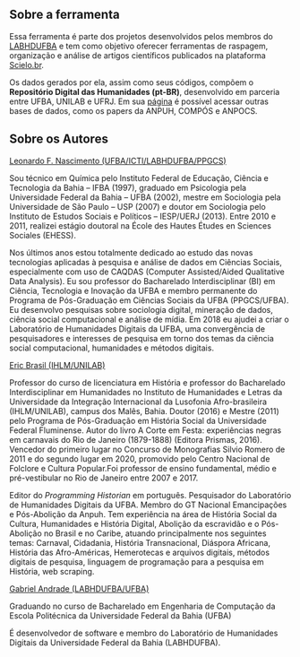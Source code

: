## Sobre a ferramenta

Essa ferramenta é parte dos projetos desenvolvidos pelos membros do [LABHDUFBA](http://labhd.ufba.br/) e tem como objetivo oferecer ferramentas de raspagem, organização e análise de artigos científicos publicados na plataforma [Scielo.br](https://www.scielo.br/).

Os dados gerados por ela, assim como seus códigos, compõem o **Repositório Digital das Humanidades (pt-BR)**, desenvolvido em parceria entre UFBA, UNILAB e UFRJ. Em sua [página](https://labhdufba.github.io/redhbr/) é possível acessar outras bases de dados, como os papers da ANPUH, COMPÓS e ANPOCS.

## Sobre os Autores

[Leonardo F. Nascimento (UFBA/ICTI/LABHDUFBA/PPGCS)](https://leofn.com/)

Sou técnico em Química pelo Instituto Federal de Educação, Ciência e Tecnologia da Bahia – IFBA (1997), graduado em Psicologia pela Universidade Federal da Bahia – UFBA (2002), mestre em Sociologia pela Universidade de São Paulo – USP (2007) e doutor em Sociologia pelo Instituto de Estudos Sociais e Políticos – IESP/UERJ (2013). Entre 2010 e 2011, realizei estágio doutoral na École des Hautes Études en Sciences Sociales (EHESS).

Nos últimos anos estou totalmente dedicado ao estudo das novas tecnologias aplicadas à pesquisa e análise de dados em Ciências Sociais, especialmente com uso de CAQDAS (Computer Assisted/Aided Qualitative Data Analysis). Eu sou professor do Bacharelado Interdisciplinar (BI) em Ciência, Tecnologia e Inovação da UFBA e membro permanente do Programa de Pós-Graduação em Ciências Sociais da UFBA (PPGCS/UFBA). Eu desenvolvo pesquisas sobre sociologia digital, mineração de dados, ciência social computacional e análise de mídia. Em 2018 eu ajudei a criar o Laboratório de Humanidades Digitais da UFBA, uma convergência de pesquisadores e interesses de pesquisa em torno dos temas da ciência social computacional, humanidades e métodos digitais.

[Eric Brasil (IHLM/UNILAB)](https://ericbrasiln.github.io/)

Professor do curso de licenciatura em História e professor do Bacharelado Interdisciplinar em Humanidades no Instituto de Humanidades e Letras da Universidade da Integração Internacional da Lusofonia Afro-brasileira (IHLM/UNILAB), campus dos Malês, Bahia. Doutor (2016) e Mestre (2011) pelo Programa de Pós-Graduação em História Social da Universidade Federal Fluminense. Autor do livro A Corte em Festa: experiências negras em carnavais do Rio de Janeiro (1879-1888) (Editora Prismas, 2016). Vencedor do primeiro lugar no Concurso de Monografias Silvio Romero de 2011 e do segundo lugar em 2020, promovido pelo Centro Nacional de Folclore e Cultura Popular.Foi professor de ensino fundamental, médio e pré-vestibular no Rio de Janeiro entre 2007 e 2017.

Editor do *Programming Historian* em português. Pesquisador do Laboratório de Humanidades Digitais da UFBA. Membro do GT Nacional Emancipações e Pós-Abolição da Anpuh. Tem experiência na área de História Social da Cultura, Humanidades e História Digital, Abolição da escravidão e o Pós-Abolição no Brasil e no Caribe, atuando principalmente nos seguintes temas: Carnaval, Cidadania, História Transnacional, Diáspora Africana, História das Afro-Américas, Hemerotecas e arquivos digitais, métodos digitais de pesquisa, linguagem de programação para a pesquisa em História, web scraping.

[Gabriel Andrade (LABHDUFBA/UFBA)](https://gabrielsandrade.github.io/)

Graduando no curso de Bacharelado em Engenharia de Computação da Escola Politécnica da Universidade Federal da Bahia (UFBA)

É desenvolvedor de software e membro do Laboratório de Humanidades Digitais da Universidade Federal da Bahia (LABHDUFBA).
